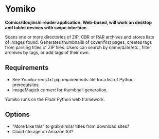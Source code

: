 Yomiko
======

**Comics/doujinshi reader application. Web-based, will work on desktop and tablet devices with swipe interface.**

Scans one or more directories of ZIP, CBR or RAR archives and stores lists of images found. Generates thumbnails of cover/first pages, creates tags from parsing titles of ZIP files. Users can search by name/date/etc., filter archives by tags, or add tags of their own.

Requirements
------------

* See Yomiko-reqs.txt pip requirements file for a list of Python prerequisites.
* ImageMagick _convert_ for thumbnail generation.

Yomiko runs on the _Flask_ Python web framework.

Options
-------

* "More Like this" to grab similar titles from download sites?
* Cloud storage on Amazon S3?